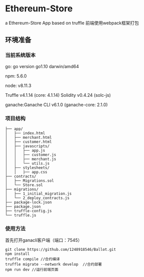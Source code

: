 # Ethereum-Store
a Ethereum-Store App based on truffle
前端使用webpack框架打包

## 环境准备

### 当前系统版本

go: go version go1.10 darwin/amd64

npm: 5.6.0

node: v8.11.3

Truffle v4.1.14 (core: 4.1.14)
Solidity v0.4.24 (solc-js)

ganache:Ganache CLI v6.1.0 (ganache-core: 2.1.0)

### 项目结构

```
├── app/
│   ├── index.html
│   ├── merchant.html
│   ├── customer.html
│   ├── javascripts/
│   │   ├── app.js
│   │   ├── customer.js
│   │   ├── merchant.js
│   │   └── utils.js
│   ├── stylesheets/
│   │   ├── app.css
├── contracts/
│   ├── Migrations.sol
│   └── Store.sol
├── migrations/
│   ├── 1_initial_migration.js
│   └── 2_deploy_contracts.js
├── package-lock.json
├── package.json
├── truffle-config.js
└── truffle.js
```

### 使用方法
首先打开ganacli客户端（端口：7545）
```
git clone https://github.com/1248918546/Ballot.git
npm install
truffle compile //合约编译
truffle migrate --network develop  //合约部署
npm run dev //运行前端页面
```


